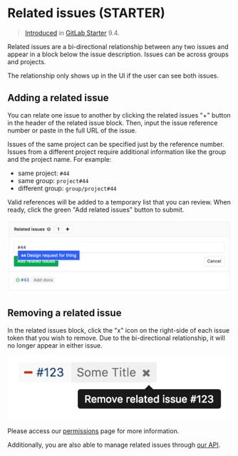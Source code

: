 # Related issues **(STARTER)**

> [Introduced](https://gitlab.com/gitlab-org/gitlab-ee/merge_requests/1797) in [GitLab Starter](https://about.gitlab.com/pricing/) 9.4.

Related issues are a bi-directional relationship between any two issues
and appear in a block below the issue description. Issues can be across groups
and projects.

The relationship only shows up in the UI if the user can see both issues.

## Adding a related issue

You can relate one issue to another by clicking the related issues "+" button
in the header of the related issue block. Then, input the issue reference number
or paste in the full URL of the issue.

Issues of the same project can be specified just by the reference number.
Issues from a different project require additional information like the
group and the project name. For example:

- same project: `#44`
- same group: `project#44 `
- different group: `group/project#44`

Valid references will be added to a temporary list that you can review.
When ready, click the green "Add related issues" button to submit.

![Adding a related issue](img/related_issues_add.png)

## Removing a related issue

In the related issues block, click the "x" icon on the right-side of each issue
token that you wish to remove. Due to the bi-directional relationship, it
will no longer appear in either issue.

![Removing a related issue](img/related_issues_remove.png)

Please access our [permissions](../../permissions.md) page for more information.

Additionally, you are also able to manage related issues through [our API](../../../api/issue_links.md).
